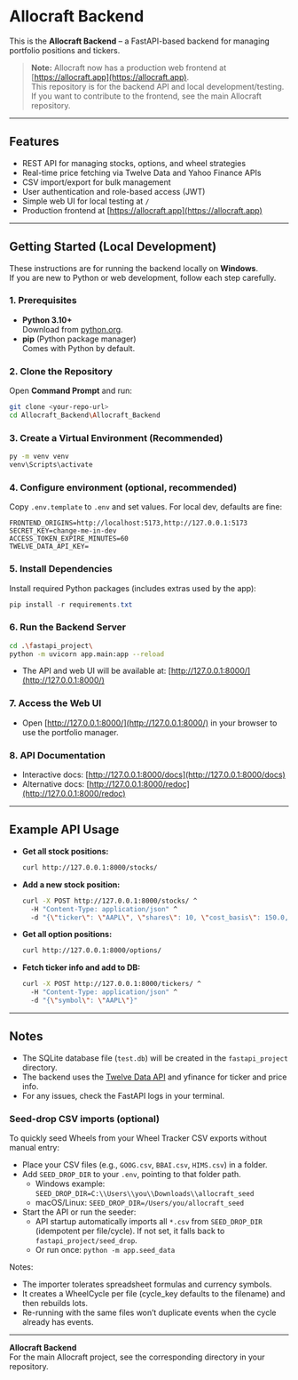 # Allocraft Backend

This is the **Allocraft Backend** – a FastAPI-based backend for managing portfolio positions and tickers.

> **Note:** Allocraft now has a production web frontend at [https://allocraft.app](https://allocraft.app).  
> This repository is for the backend API and local development/testing.  
> If you want to contribute to the frontend, see the main Allocraft repository.

---

## Features

- REST API for managing stocks, options, and wheel strategies
- Real-time price fetching via Twelve Data and Yahoo Finance APIs
- CSV import/export for bulk management
- User authentication and role-based access (JWT)
- Simple web UI for local testing at `/`
- Production frontend at [https://allocraft.app](https://allocraft.app)

---

## Getting Started (Local Development)

These instructions are for running the backend locally on **Windows**.  
If you are new to Python or web development, follow each step carefully.

### 1. Prerequisites

- **Python 3.10+**  
  Download from [python.org](https://www.python.org/downloads/windows/).
- **pip** (Python package manager)  
  Comes with Python by default.

### 2. Clone the Repository

Open **Command Prompt** and run:

```sh
git clone <your-repo-url>
cd Allocraft_Backend\Allocraft_Backend
```

### 3. Create a Virtual Environment (Recommended)

```sh
py -m venv venv
venv\Scripts\activate
```

### 4. Configure environment (optional, recommended)

Copy `.env.template` to `.env` and set values. For local dev, defaults are fine:

```
FRONTEND_ORIGINS=http://localhost:5173,http://127.0.0.1:5173
SECRET_KEY=change-me-in-dev
ACCESS_TOKEN_EXPIRE_MINUTES=60
TWELVE_DATA_API_KEY=
```

### 5. Install Dependencies

Install required Python packages (includes extras used by the app):

```powershell
pip install -r requirements.txt
```

### 6. Run the Backend Server

```sh
cd .\fastapi_project\
python -m uvicorn app.main:app --reload
```

- The API and web UI will be available at: [http://127.0.0.1:8000/](http://127.0.0.1:8000/)

### 7. Access the Web UI

- Open [http://127.0.0.1:8000/](http://127.0.0.1:8000/) in your browser to use the portfolio manager.

### 8. API Documentation

- Interactive docs: [http://127.0.0.1:8000/docs](http://127.0.0.1:8000/docs)
- Alternative docs: [http://127.0.0.1:8000/redoc](http://127.0.0.1:8000/redoc)

---

## Example API Usage

- **Get all stock positions:**

    ```sh
    curl http://127.0.0.1:8000/stocks/
    ```

- **Add a new stock position:**

    ```sh
    curl -X POST http://127.0.0.1:8000/stocks/ ^
      -H "Content-Type: application/json" ^
      -d "{\"ticker\": \"AAPL\", \"shares\": 10, \"cost_basis\": 150.0, \"status\": \"Open\"}"
    ```

- **Get all option positions:**

    ```sh
    curl http://127.0.0.1:8000/options/
    ```

- **Fetch ticker info and add to DB:**

    ```sh
    curl -X POST http://127.0.0.1:8000/tickers/ ^
      -H "Content-Type: application/json" ^
      -d "{\"symbol\": \"AAPL\"}"
    ```

---

## Notes

- The SQLite database file (`test.db`) will be created in the `fastapi_project` directory.
- The backend uses the [Twelve Data API](https://twelvedata.com/) and yfinance for ticker and price info.
- For any issues, check the FastAPI logs in your terminal.

### Seed-drop CSV imports (optional)

To quickly seed Wheels from your Wheel Tracker CSV exports without manual entry:

- Place your CSV files (e.g., `GOOG.csv`, `BBAI.csv`, `HIMS.csv`) in a folder.
- Add `SEED_DROP_DIR` to your `.env`, pointing to that folder path.
  - Windows example: `SEED_DROP_DIR=C:\\Users\\you\\Downloads\\allocraft_seed`
  - macOS/Linux: `SEED_DROP_DIR=/Users/you/allocraft_seed`
- Start the API or run the seeder:
  - API startup automatically imports all `*.csv` from `SEED_DROP_DIR` (idempotent per file/cycle). If not set, it falls back to `fastapi_project/seed_drop`.
  - Or run once: `python -m app.seed_data`

Notes:
- The importer tolerates spreadsheet formulas and currency symbols.
- It creates a WheelCycle per file (cycle_key defaults to the filename) and then rebuilds lots.
- Re-running with the same files won’t duplicate events when the cycle already has events.

---

**Allocraft Backend**  
For the main Allocraft project, see the corresponding directory in your repository.